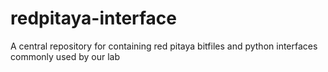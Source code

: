 # redpitaya-interface

A central repository for containing red pitaya bitfiles and python interfaces commonly used by our lab